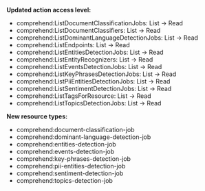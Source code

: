 **Updated action access level:**

- comprehend:ListDocumentClassificationJobs: List -> Read
- comprehend:ListDocumentClassifiers: List -> Read
- comprehend:ListDominantLanguageDetectionJobs: List -> Read
- comprehend:ListEndpoints: List -> Read
- comprehend:ListEntitiesDetectionJobs: List -> Read
- comprehend:ListEntityRecognizers: List -> Read
- comprehend:ListEventsDetectionJobs: List -> Read
- comprehend:ListKeyPhrasesDetectionJobs: List -> Read
- comprehend:ListPiiEntitiesDetectionJobs: List -> Read
- comprehend:ListSentimentDetectionJobs: List -> Read
- comprehend:ListTagsForResource: List -> Read
- comprehend:ListTopicsDetectionJobs: List -> Read

**New resource types:**

- comprehend:document-classification-job
- comprehend:dominant-language-detection-job
- comprehend:entities-detection-job
- comprehend:events-detection-job
- comprehend:key-phrases-detection-job
- comprehend:pii-entities-detection-job
- comprehend:sentiment-detection-job
- comprehend:topics-detection-job
